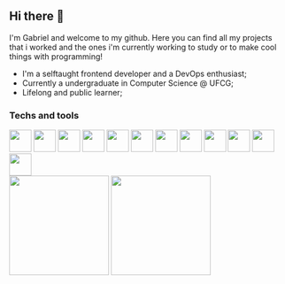 ## Hi there 👋

I'm Gabriel and welcome to my github.
Here you can find all my projects that i worked and the ones i'm currently working to study or to make cool things with programming!
- I'm a selftaught frontend developer and a DevOps enthusiast;
- Currently a undergraduate in Computer Science @ UFCG;
- Lifelong and public learner;

### Techs and tools

<div style="display: inline-block">
  <img height="40em" width="40em" src='https://cdn.jsdelivr.net/gh/devicons/devicon/icons/html5/html5-original.svg'>
  <img height="40em" width="40em" src='https://cdn.jsdelivr.net/gh/devicons/devicon/icons/css3/css3-original.svg'>
  <img height="40em" width="40em" src='https://cdn.jsdelivr.net/gh/devicons/devicon/icons/javascript/javascript-original.svg'>
  <img height="40em" width="40em" src='https://cdn.jsdelivr.net/gh/devicons/devicon/icons/typescript/typescript-original.svg'>
  <img height="40em" width="40em" src='https://cdn.jsdelivr.net/gh/devicons/devicon/icons/react/react-original.svg'>
  <img height="40em" width="40em" src='https://cdn.jsdelivr.net/gh/devicons/devicon/icons/tailwindcss/tailwindcss-plain.svg'>
  <img height="40em" width="40em" src='https://cdn.jsdelivr.net/gh/devicons/devicon/icons/figma/figma-original.svg'>
  <img height="40em" width="40em" src='https://cdn.jsdelivr.net/gh/devicons/devicon/icons/git/git-original.svg'>
  <img height="40em" width="40em" src='https://cdn.jsdelivr.net/gh/devicons/devicon/icons/express/express-original.svg'>
  <img height="40em" width="40em" src='https://cdn.jsdelivr.net/gh/devicons/devicon/icons/mysql/mysql-original-wordmark.svg'>
  <img height="40em" width="40em" src='https://cdn.jsdelivr.net/gh/devicons/devicon/icons/linux/linux-original.svg'>
  <img height="40em" width="40em" src='https://cdn.jsdelivr.net/gh/devicons/devicon/icons/docker/docker-original.svg'>
</div>

<div>
  <img height="180em" src="https://github-readme-stats.vercel.app/api?username=anuraghazra&show_icons=true&theme=vue-dark"/>
  <img height="180em" src="https://github-readme-stats.vercel.app/api/top-langs/?username=dinizgab&layout=compact&theme=vue-dark"/>
</div>

